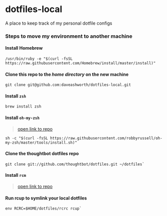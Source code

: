 # dotfiles-local
A place to keep track of my personal dotfile configs


### Steps to move my environment to another machine

#### Install Homebrew

```
/usr/bin/ruby -e "$(curl -fsSL https://raw.githubusercontent.com/Homebrew/install/master/install)"
```

#### Clone this repo to the *home directory* on the new machine

```
git clone git@github.com:daveashworth/dotfiles-local.git
```

#### Install `zsh`

```
brew install zsh
```

#### Install `oh-my-zsh`

> [open link to repo](https://github.com/robbyrussell/oh-my-zsh)

```
sh -c "$(curl -fsSL https://raw.githubusercontent.com/robbyrussell/oh-my-zsh/master/tools/install.sh)"
```

#### Clone the thoughtbot dotfiles repo

```
git clone git://github.com/thoughtbot/dotfiles.git ~/dotfiles`
```

#### Install `rcm`

> [open link to repo](https://github.com/thoughtbot/rcm)


#### Run rcup to symlink your local dotfiles

```
env RCRC=$HOME/dotfiles/rcrc rcup`
```

